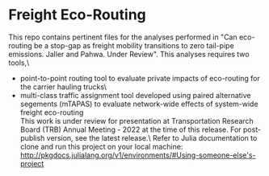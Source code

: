 # Freight Eco-Routing
This repo contains pertinent files for the analyses performed in "Can eco-routing be a stop-gap as freight mobility transitions to zero tail-pipe emissions. Jaller and Pahwa. Under Review". This analyses requires two tools,\
- point-to-point routing tool to evaluate private impacts of eco-routing for the carrier hauling trucks\
- multi-class traffic assignment tool developed using paired alternative segements (mTAPAS) to evaluate network-wide effects of system-wide freight eco-routing\
This work is under review for presentation at Transportation Research Board (TRB) Annual Meeting - 2022 at the time of this release. For post-publish version, see the latest release.\ 
Refer to Julia documentation to clone and run this project on your local machine: http://pkgdocs.julialang.org/v1/environments/#Using-someone-else's-project 